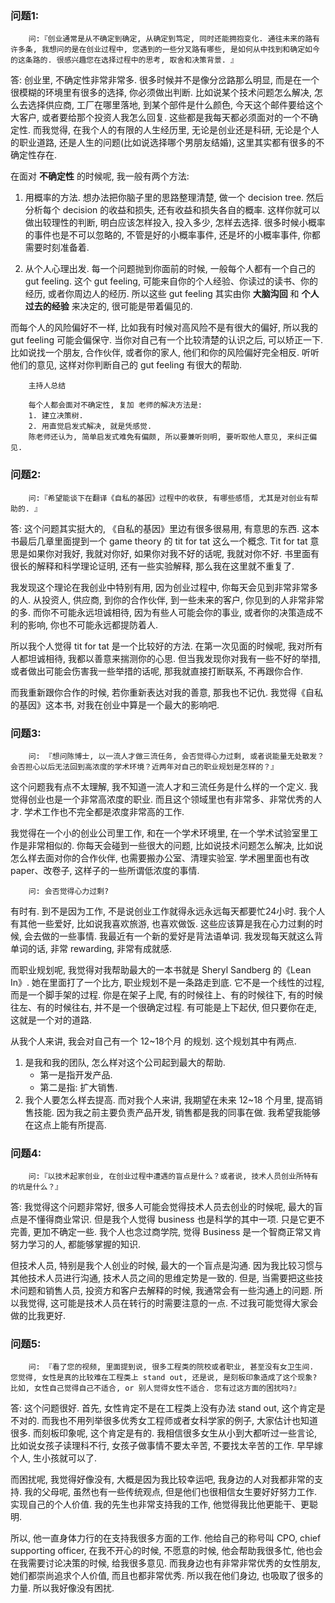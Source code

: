 ### 问题1: 

		问:『创业通常是从不确定到确定, 从确定到笃定, 同时还能拥抱变化. 通往未来的路有许多条, 我想问的是在创业过程中, 您遇到的一些分叉路有哪些, 是如何从中找到和确定如今的这条路的. 很感兴趣您在选择过程中的思考, 取舍和决策背景. 』

答: 创业里, 不确定性非常非常多. 很多时候并不是像分岔路那么明显, 而是在一个很模糊的环境里有很多的选择, 你必须做出判断. 比如说某个技术问题怎么解决, 怎么去选择供应商, 工厂在哪里落地, 到某个部件是什么颜色, 今天这个邮件要给这个大客户, 或者要给那个投资人我怎么回复. 这些都是我每天都必须面对的一个不确定性. 而我觉得, 在我个人的有限的人生经历里, 无论是创业还是科研, 无论是个人的职业道路, 还是人生的问题(比如说选择哪个男朋友结婚), 这里其实都有很多的不确定性存在. 


在面对 **不确定性** 的时候呢, 我一般有两个方法:

1. 用概率的方法. 
想办法把你脑子里的思路整理清楚, 做一个 decision tree. 然后分析每个 decision 的收益和损失, 还有收益和损失各自的概率. 
这样你就可以做出较理性的判断, 明白应该怎样投入, 投入多少, 怎样去选择. 很多时候小概率的事件也是不可以忽略的, 不管是好的小概率事件, 还是坏的小概率事件, 你都需要时刻准备着. 

2. 从个人心理出发. 
每一个问题抛到你面前的时候, 一般每个人都有一个自己的 gut feeling. 这个 gut feeling, 可能来自你的个人经验、你读过的读书、你的经历, 或者你周边人的经历. 所以这些 gut feeling 其实由你 **大脑沟回** 和 **个人过去的经验** 来决定的, 很可能是带着偏见的. 

而每个人的风险偏好不一样, 比如我有时候对高风险不是有很大的偏好, 所以我的 gut feeling 可能会偏保守. 当你对自己有一个比较清楚的认识之后, 可以矫正一下. 比如说找一个朋友, 合作伙伴, 或者你的家人, 他们和你的风险偏好完全相反. 听听他们的意见, 这样对你判断自己的 gut feeling 有很大的帮助. 



		主持人总结

		每个人都会面对不确定性, 复加 老师的解决方法是:
		1. 建立决策树. 
		2. 用直觉启发式解决, 就是凭感觉. 
		陈老师还认为, 简单启发式难免有偏颇, 所以要兼听则明, 要听取他人意见, 来纠正偏见.






### 问题2:

		问:『希望能谈下在翻译《自私的基因》过程中的收获, 有哪些感悟, 尤其是对创业有帮助的. 』


答: 这个问题其实挺大的, 《自私的基因》里边有很多很易用, 有意思的东西. 这本书最后几章里面提到一个 game theory 的 tit for tat 这么一个概念. Tit for tat 意思是如果你对我好, 我就对你好, 如果你对我不好的话呢, 我就对你不好. 书里面有很长的解释和科学理论证明, 还有一些实验解释, 那么我在这里就不重复了. 

我发现这个理论在我创业中特别有用, 因为创业过程中, 你每天会见到非常非常多的人. 从投资人, 供应商, 到你的合作伙伴, 到一些未来的客户, 你见到的人非常非常的多. 而你不可能永远坦诚相待, 因为有些人可能会你的事业, 或者你的决策造成不利的影响, 你也不可能永远都提防着人. 


所以我个人觉得 tit for tat 是一个比较好的方法. 在第一次见面的时候呢, 我对所有人都坦诚相待, 我都以善意来揣测你的心思. 但当我发现你对我有一些不好的举措, 或者做出可能会伤害我一些举措的话呢, 那我就直接打断联系, 不再跟你合作. 

而我重新跟你合作的时候, 若你重新表达对我的善意, 那我也不记仇. 我觉得《自私的基因》这本书, 对我在创业中算是一个最大的影响吧. 




### 问题3:

		问: 『想问陈博士, 以一流人才做三流任务, 会否觉得心力过剩, 或者说能量无处散发？会否担心以后无法回到高浓度的学术环境？近两年对自己的职业规划是怎样的？』

这个问题我有点不太理解, 我不知道一流人才和三流任务是什么样的一个定义. 我觉得创业也是一个非常高浓度的职业. 而且这个领域里也有非常多、非常优秀的人才. 学术工作也不完全都是浓度非常高的工作. 

我觉得在一个小的创业公司里工作, 和在一个学术环境里, 在一个学术试验室里工作是非常相似的. 你每天会碰到一些很大的问题, 比如说技术问题怎么解决, 比如说怎么样去面对你的合作伙伴, 也需要搬办公室、清理实验室. 学术圈里面也有改 paper、改卷子, 这样子的一些所谓低浓度的事情. 

		问: 会否觉得心力过剩?

有时有. 到不是因为工作, 不是说创业工作就得永远永远每天都要忙24小时. 我个人有其他一些爱好, 比如说我喜欢旅游, 也喜欢做饭. 这些应该算是我在心力过剩的时候, 会去做的一些事情. 我最近有一个新的爱好是背法语单词. 我发现每天就这么背单词的话, 非常 rewarding, 非常有成就感. 

而职业规划呢, 我觉得对我帮助最大的一本书就是 Sheryl Sandberg 的《Lean In》. 她在里面打了一个比方, 职业规划不是一条路走到底. 它不是一个线性的过程, 而是一个脚手架的过程. 你是在架子上爬, 有的时候往上、有的时候往下, 有的时候往左、有的时候往右, 并不是一个很确定过程. 有可能是上下起伏, 但只要你在走, 这就是一个对的道路. 

从我个人来讲, 我会对自己有一个 12~18个月 的规划. 这个规划其中有两点. 
1. 是我和我的团队, 怎么样对这个公司起到最大的帮助.
	* 第一是指开发产品. 
	* 第二是指: 扩大销售.
2. 我个人要怎么样去提高. 
	而对我个人来讲, 我期望在未来 12~18 个月里, 提高销售技能. 因为我之前主要负责产品开发, 销售都是我的同事在做. 我希望我能够在这点上能有所提高. 


### 问题4:


		问:『以技术起家创业, 在创业过程中遭遇的盲点是什么？或者说, 技术人员创业所特有的坑是什么？』


答: 我觉得这个问题非常好, 很多人可能会觉得技术人员去创业的时候呢, 最大的盲点是不懂得商业常识. 但是我个人觉得 business 也是科学的其中一项. 只是它更不完善, 更加不确定一些. 我个人也念过商学院, 觉得 Business 是一个智商正常又肯努力学习的人, 都能够掌握的知识. 

但技术人员, 特别是我个人创业的时候, 最大的一个盲点是沟通. 因为我比较习惯与其他技术人员进行沟通, 技术人员之间的思维定势是一致的. 但是, 当需要把这些技术问题和销售人员, 投资方和客户去解释的时候, 我通常会有一些沟通上的问题. 所以我觉得, 这可能是技术人员在转行的时需要注意的一点. 不过我可能觉得大家会做的比我更好. 


### 问题5:


		问: 『看了您的视频, 里面提到说, 很多工程类的院校或者职业, 甚至没有女卫生间. 您觉得, 女性是真的比较难在工程类上 stand out, 还是说, 是刻板印象造成了这个现象? 比如, 女性自己觉得自己不适合, or 别人觉得女性不适合. 您有过这方面的困扰吗?』 

答: 这个问题很好. 首先, 女性肯定不是在工程类上没有办法 stand out, 这个肯定是不对的. 而我也不用列举很多优秀女工程师或者女科学家的例子, 大家估计也知道很多. 而刻板印象呢, 这个肯定是有的. 我相信很多女生从小到大都听过一些言论, 比如说女孩子读理科不行, 女孩子做事情不要太辛苦, 不要找太辛苦的工作. 早早嫁个人, 生小孩就可以了. 

而困扰呢, 我觉得好像没有, 大概是因为我比较幸运吧, 我身边的人对我都非常的支持. 我的父母呢, 虽然也有一些传统观点, 但是他们也很相信女生要好好努力工作. 实现自己的个人价值. 我的先生也非常支持我的工作, 他觉得我比他更能干、更聪明. 

所以, 他一直身体力行的在支持我很多方面的工作. 他给自己的称号叫 CPO, chief supporting officer, 在我不开心的时候, 不愿意的时候, 他会帮助我很多忙, 他也会在我需要讨论决策的时候, 给我很多意见. 而我身边也有非常非常优秀的女性朋友, 她们都崇尚追求个人价值, 而且也都非常优秀. 所以我在他们身边, 也吸取了很多的力量. 所以我好像没有困扰. 




